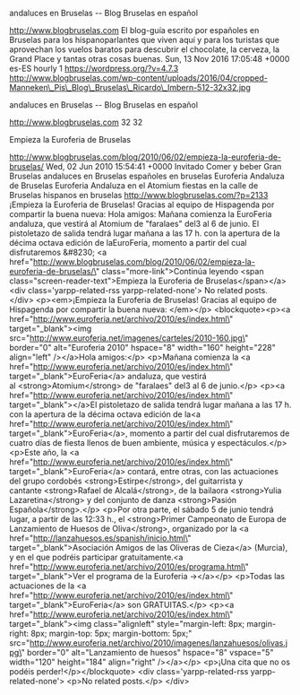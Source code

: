 andaluces en Bruselas -- Blog Bruselas en español

http://www.blogbruselas.com El blog-guía escrito por españoles en
Bruselas para los hispanoparlantes que viven aquí y para los turistas
que aprovechan los vuelos baratos para descubrir el chocolate, la
cerveza, la Grand Place y tantas otras cosas buenas. Sun, 13 Nov 2016
17:05:48 +0000 es-ES hourly 1 https://wordpress.org/?v=4.7.3
http://www.blogbruselas.com/wp-content/uploads/2016/04/cropped-Manneken\_Pis\_Blog\_Bruselas\_Ricardo\_Imbern-512-32x32.jpg

andaluces en Bruselas -- Blog Bruselas en español

http://www.blogbruselas.com 32 32

Empieza la Euroferia de Bruselas

http://www.blogbruselas.com/blog/2010/06/02/empieza-la-euroferia-de-bruselas/
Wed, 02 Jun 2010 15:54:41 +0000 Invitado Comer y beber Gran Bruselas
andaluces en Bruselas españoles en bruselas Euroferia Andaluza de
Bruselas Euroferia Andaluza en el Atomium fiestas en la calle de
Bruselas hispanos en bruselas http://www.blogbruselas.com/?p=2133
¡Empieza la Euroferia de Bruselas! Gracias al equipo de Hispagenda por
compartir la buena nueva: Hola amigos: Mañana comienza la EuroFeria
andaluza, que vestirá al Atomium de "faralaes" del3 al 6 de junio. El
pistoletazo de salida tendrá lugar mañana a las 17 h. con la apertura de
la décima octava edición de laEuroFeria, momento a partir del cual
disfrutaremos &\#8230; \<a
href=\"http://www.blogbruselas.com/blog/2010/06/02/empieza-la-euroferia-de-bruselas/\"
class=\"more-link\"\>Continúa leyendo \<span
class=\"screen-reader-text\"\>Empieza la Euroferia de
Bruselas\</span\>\</a\>\<div class=\'yarpp-related-rss
yarpp-related-none\'\> No related posts. \</div\> \<p\>\<em\>¡Empieza la
Euroferia de Bruselas! Gracias al equipo de Hispagenda por compartir la
buena nueva: \</em\>\</p\> \<blockquote\>\<p\>\<a
href=\"http://www.euroferia.net/archivo/2010/es/index.html\"
target=\"\_blank\"\>\<img
src=\"http://www.euroferia.net/imagenes/carteles/2010-160.jpg\"
border=\"0\" alt=\"Euroferia 2010\" hspace=\"8\" width=\"160\"
height=\"228\" align=\"left\" /\>\</a\>Hola amigos:\</p\> \<p\>Mañana
comienza la \<a
href=\"http://www.euroferia.net/archivo/2010/es/index.html\"
target=\"\_blank\"\>EuroFeria\</a\> andaluza, que vestirá
al \<strong\>Atomium\</strong\> de "faralaes" del3 al 6 de junio.\</p\>
\<p\>\<a href=\"http://www.euroferia.net/archivo/2010/es/index.html\"
target=\"\_blank\"\>\</a\>El pistoletazo de salida tendrá lugar mañana a
las 17 h. con la apertura de la décima octava edición de la\<a
href=\"http://www.euroferia.net/archivo/2010/es/index.html\"
target=\"\_blank\"\>EuroFeria\</a\>, momento a partir del cual
disfrutaremos de cuatro días de fiesta llenos de buen ambiente, música y
espectáculos.\</p\> \<p\>Este año, la \<a
href=\"http://www.euroferia.net/archivo/2010/es/index.html\"
target=\"\_blank\"\>EuroFeria\</a\> contará, entre otras, con las
actuaciones del grupo cordobés \<strong\>Estirpe\</strong\>, del
guitarrista y cantante \<strong\>Rafael de Alcalá\</strong\>, de la
bailaora \<strong\>Yulia Lazaretina\</strong\> y del conjunto de
danza \<strong\>Pasión Española\</strong\>.\</p\> \<p\>Por otra parte,
el sábado 5 de junio tendrá lugar, a partir de las 12:33 h.,
el \<strong\>Primer Campeonato de Europa de Lanzamiento de Huesos de
Oliva\</strong\>, organizado por la \<a
href=\"http://lanzahuesos.es/spanish/inicio.html\"
target=\"\_blank\"\>Asociación Amigos de las Oliveras de Cieza\</a\>
(Murcia), y en el que podréis participar gratuitamente.\<a
href=\"http://www.euroferia.net/archivo/2010/es/programa.html\"
target=\"\_blank\"\>Ver el programa de la Euroferia →\</a\>\</p\>
\<p\>Todas las actuaciones de la \<a
href=\"http://www.euroferia.net/archivo/2010/es/index.html\"
target=\"\_blank\"\>EuroFeria\</a\> son GRATUITAS.\</p\> \<p\>\<a
href=\"http://www.euroferia.net/archivo/2010/es/index.html\"
target=\"\_blank\"\>\<img class=\"alignleft\" style=\"margin-left: 8px;
margin-right: 8px; margin-top: 5px; margin-bottom: 5px;\"
src=\"http://www.euroferia.net/archivo/2010/imagenes/lanzahuesos/olivas.jpg\"
border=\"0\" alt=\"Lanzamiento de huesos\" hspace=\"8\" vspace=\"5\"
width=\"120\" height=\"184\" align=\"right\" /\>\</a\>\</p\> \<p\>¡Una
cita que no os podéis perder!\</p\>\</blockquote\> \<div
class=\'yarpp-related-rss yarpp-related-none\'\> \<p\>No related
posts.\</p\> \</div\>
